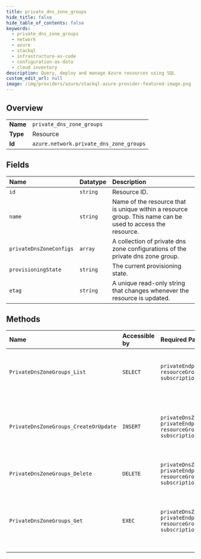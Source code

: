 ```yaml
---
title: private_dns_zone_groups
hide_title: false
hide_table_of_contents: false
keywords:
  - private_dns_zone_groups
  - network
  - azure    
  - stackql
  - infrastructure-as-code
  - configuration-as-data
  - cloud inventory
description: Query, deploy and manage Azure resources using SQL
custom_edit_url: null
image: /img/providers/azure/stackql-azure-provider-featured-image.png
---
```

  
    

## Overview
<table><tbody>
<tr><td><b>Name</b></td><td><code>private_dns_zone_groups</code></td></tr>
<tr><td><b>Type</b></td><td>Resource</td></tr>
<tr><td><b>Id</b></td><td><code>azure.network.private_dns_zone_groups</code></td></tr>
</tbody></table>

## Fields
| Name | Datatype | Description |
|:-----|:---------|:------------|
| `id` | `string` | Resource ID. |
| `name` | `string` | Name of the resource that is unique within a resource group. This name can be used to access the resource. |
| `privateDnsZoneConfigs` | `array` | A collection of private dns zone configurations of the private dns zone group. |
| `provisioningState` | `string` | The current provisioning state. |
| `etag` | `string` | A unique read-only string that changes whenever the resource is updated. |
## Methods
| Name | Accessible by | Required Params | Description |
|:-----|:--------------|:----------------|:------------|
| `PrivateDnsZoneGroups_List` | `SELECT` | `privateEndpointName, resourceGroupName, subscriptionId` | Gets all private dns zone groups in a private endpoint. |
| `PrivateDnsZoneGroups_CreateOrUpdate` | `INSERT` | `privateDnsZoneGroupName, privateEndpointName, resourceGroupName, subscriptionId` | Creates or updates a private dns zone group in the specified private endpoint. |
| `PrivateDnsZoneGroups_Delete` | `DELETE` | `privateDnsZoneGroupName, privateEndpointName, resourceGroupName, subscriptionId` | Deletes the specified private dns zone group. |
| `PrivateDnsZoneGroups_Get` | `EXEC` | `privateDnsZoneGroupName, privateEndpointName, resourceGroupName, subscriptionId` | Gets the private dns zone group resource by specified private dns zone group name. |

